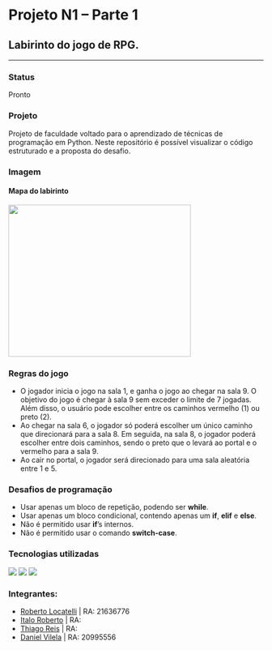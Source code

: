 <h1>Projeto N1 – Parte 1</h1>
<h2>Labirinto do jogo de RPG.</h2>
<hr>
<h3>Status</h3>
<p>Pronto</p>
<h3>Projeto</h3>
<p>Projeto de faculdade voltado para o aprendizado de técnicas de programação em Python. Neste repositório é possível visualizar o código estruturado e a proposta do desafio.</p>
<h3>Imagem</h3>
<h4>Mapa do labirinto</h4>
<img src="https://i.imgur.com/e4uAcis.png" width="360px" height="300px">
<h3>Regras do jogo</h3>
<ul>
    <li>O jogador inicia o jogo na sala 1, e ganha o jogo ao chegar na sala 9. O objetivo do jogo é chegar à sala 9 sem exceder o limite de 7 jogadas. Além disso, o usuário pode escolher entre os caminhos vermelho (1) ou preto (2).</li>
    <li>Ao chegar na sala 6, o jogador só poderá escolher um único caminho que direcionará para a sala 8. Em seguida, na sala 8, o jogador poderá escolher entre dois caminhos, sendo o preto que o levará ao portal e o vermelho para a sala 9.</li>
    <li>Ao cair no portal, o jogador será direcionado para uma sala aleatória entre 1 e 5.</li>
</ul>
<h3>Desafios de programação</h3>
<ul>
    <li>Usar apenas um bloco de repetição, podendo ser <b>while</b>.</li>
    <li>Usar apenas um bloco condicional, contendo apenas um <b>if</b>, <b>elif</b> e <b>else</b>.</li>
    <li>Não é permitido usar <b>if</b>’s internos.</li>
    <li>Não é permitido usar o comando <b>switch-case</b>.</li>
</ul>
<h3>Tecnologias utilizadas</h3>
<img src="https://img.shields.io/badge/python-%2314354C.svg?style=flat&logo=python">
<img src="https://img.shields.io/badge/-Git-222222?style=flat&logo=git&logoColor=F05032">
<img src="https://img.shields.io/badge/-GitHub-222222?style=flat&logo=github&logoColor=181717">
<h3>Integrantes:</h3>
<ul>
    <li><a href="https://github.com/RobertoLocatelli02" target="_blank">Roberto Locatelli</a> | RA: 21636776</li>
    <li><a href="https://github.com/italoztrader" target="_blank">Italo Roberto</a> | RA:</li>
    <li><a href="https://github.com/thiagoreis3012" target="_blank">Thiago Reis</a> | RA:</li>
    <li><a href="https://github.com/DanielVilela21" target="_blank">Daniel Vilela</a> | RA: 20995556</li>
</ul>
